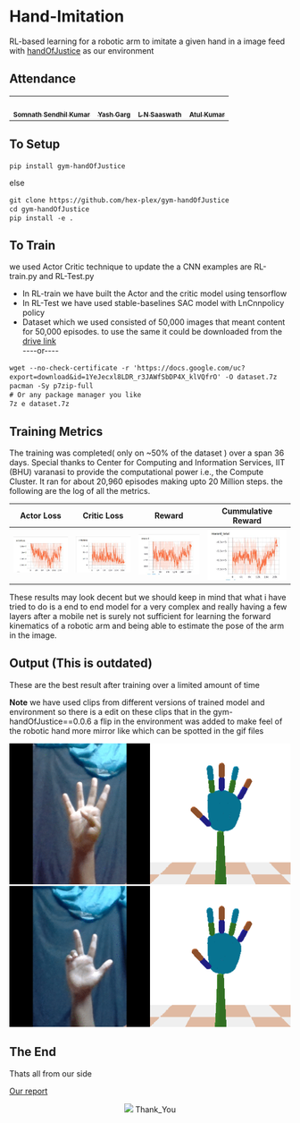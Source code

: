 # Hand-Imitation
RL-based learning for a robotic arm to imitate a given hand in a image feed
with [handOfJustice](https://github.com/hex-plex/gym-handOfJustice) as our environment


## Attendance
<table>
 <td align="center">
     <a href="https://github.com/hex-plex">
    <img src="https://avatars0.githubusercontent.com/u/56990337?s=460&v=4" width="100px;" alt=""/><br /><sub><b>Somnath Sendhil Kumar </b></sub></a><br />
    </td>
    <td align="center">
     <a href="https://github.com/numberbee7070">
    <img src="https://avatars3.githubusercontent.com/u/63304283?s=460&v=4" width="100px;" alt=""/><br /><sub><b>Yash Garg</b></sub></a><br />
	</td>
	<td align="center">
     <a href="https://github.com/infini8-13">
    <img src="https://avatars2.githubusercontent.com/u/54203063?s=460&v=4" width="100px;" alt=""/><br /><sub><b>L N Saaswath</b></sub></a><br />
	</td>
	<td align="center">
     <a href="https://github.com/AtuL-KumaR-00">
    <img src="https://avatars3.githubusercontent.com/u/64649440?s=460&v=4" width="100px;" alt=""/><br /><sub><b>Atul Kumar</b></sub></a><br />
	</td>

</table>

## To Setup
``` console
pip install gym-handOfJustice
```
else
``` console
git clone https://github.com/hex-plex/gym-handOfJustice
cd gym-handOfJustice
pip install -e .
```
## To Train

we used Actor Critic technique to update the a CNN
examples are RL-train.py and RL-Test.py
- In RL-train we have built the Actor and the critic model using tensorflow
- In RL-Test we have used stable-baselines SAC model with LnCnnpolicy policy
- Dataset which we used consisted of 50,000 images that meant content for 50,000 episodes.
	to use the same it could be downloaded from the [drive link](https://drive.google.com/file/d/1YeJecxl8LDR_r3JAWfSbDP4X_klVQfrO/view)<br/>
	----or----<br/>
``` console
wget --no-check-certificate -r 'https://docs.google.com/uc?export=download&id=1YeJecxl8LDR_r3JAWfSbDP4X_klVQfrO' -O dataset.7z
pacman -Sy p7zip-full  
# Or any package manager you like
7z e dataset.7z
```

## Training Metrics
The training was completed( only on ~50% of the dataset ) over a span 36 days. Special thanks to Center for Computing and Information Services, IIT (BHU) varanasi to provide the computational power i.e., the Compute Cluster. It ran for about 20,960 episodes making upto 20 Million steps. the following are the log of all the metrics.

| Actor Loss | Critic Loss | Reward | Cummulative Reward |
|--|--|--|--|
|![Actor_loss](/log_images/actor_loss.jpg?raw=True)|![Critic_loss](/log_images/critic_loss.jpg?raw=True)|![Reward](/log_images/reward.jpg?raw=True)|![Cum_reward](/log_images/eps_total_reward.jpg?raw=True)|

These results may look decent but we should keep in mind that what i have tried to do is a end to end model for a very complex and really having a few layers after a mobile net is surely not sufficient for learning the forward kinematics of a robotic arm and being able to estimate the pose of the arm in the image.
## Output (This is outdated)
These are the best result after training over a limited amount of time

**Note**
we have used clips from different versions of trained model and environment so there is a edit on these clips that in the gym-handOfJustice==0.0.6 a flip in the environment was added to make feel of the robotic hand more mirror like which can be spotted in the gif files

![Output-1](/normal&four_diff.gif?raw=true)
![Output-2](/3Pose.gif?raw=true)

## The End
Thats all from our side

[Our report](https://docs.google.com/document/d/1_qCllQiJLehKjnqM8FxTcfWmQpp4JSpf9QeZYaxmxv0/edit?usp=sharing)


<center><img src="/Thank_You.gif?raw=true" > Thank_You</img></center>
